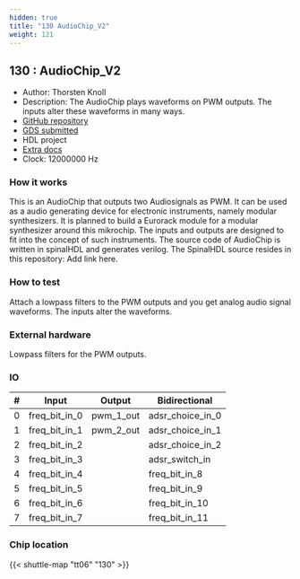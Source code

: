 ```yaml
---
hidden: true
title: "130 AudioChip_V2"
weight: 121
---
```


## 130 : AudioChip_V2

* Author: Thorsten Knoll
* Description: The AudioChip plays waveforms on PWM outputs. The inputs alter these waveforms in many ways.
* [GitHub repository](https://github.com/ThorKn/TT06_AudioChip_V2)
* [GDS submitted](https://github.com/ThorKn/TT06_AudioChip_V2/actions/runs/7992627667)
* HDL project
* [Extra docs](None)
* Clock: 12000000 Hz

<!---

This file is used to generate your project datasheet. Please fill in the information below and delete any unused
sections.

You can also include images in this folder and reference them in the markdown. Each image must be less than
512 kb in size, and the combined size of all images must be less than 1 MB.
-->


### How it works

This is an AudioChip that outputs two Audiosignals as PWM. It can be used as a audio generating device for electronic instruments, namely modular synthesizers. It is planned to build a Eurorack module for a modular synthesizer around this mikrochip. The inputs and outputs are designed to fit into the concept of such instruments. The source code of AudioChip is written in spinalHDL and generates verilog. The SpinalHDL source resides in this repository: Add link here.

### How to test

Attach a lowpass filters to the PWM outputs and you get analog audio signal waveforms. The inputs alter the waveforms.

### External hardware

Lowpass filters for the PWM outputs.


### IO

| # | Input          | Output         | Bidirectional   |
| - | -------------- | -------------- | --------------- |
| 0 | freq_bit_in_0 | pwm_1_out | adsr_choice_in_0 |
| 1 | freq_bit_in_1 | pwm_2_out | adsr_choice_in_1 |
| 2 | freq_bit_in_2 |  | adsr_choice_in_2 |
| 3 | freq_bit_in_3 |  | adsr_switch_in |
| 4 | freq_bit_in_4 |  | freq_bit_in_8 |
| 5 | freq_bit_in_5 |  | freq_bit_in_9 |
| 6 | freq_bit_in_6 |  | freq_bit_in_10 |
| 7 | freq_bit_in_7 |  | freq_bit_in_11 |

### Chip location

{{< shuttle-map "tt06" "130" >}}
